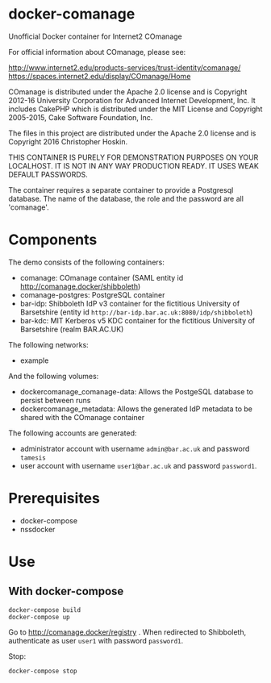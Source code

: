 # docker-comanage
Unofficial Docker container for Internet2 COmanage

For official information about COmanage, please see:

http://www.internet2.edu/products-services/trust-identity/comanage/
https://spaces.internet2.edu/display/COmanage/Home

COmanage is distributed under the Apache 2.0 license and is Copyright 2012-16 University Corporation for Advanced Internet Development, Inc. It includes CakePHP which is distributed under the MIT License and Copyright 2005-2015, Cake Software Foundation, Inc.

The files in this project are distributed under the Apache 2.0 license and is Copyright 2016 Christopher Hoskin.

THIS CONTAINER IS PURELY FOR DEMONSTRATION PURPOSES ON YOUR LOCALHOST. IT IS NOT IN ANY WAY PRODUCTION READY. IT USES WEAK DEFAULT PASSWORDS.

The container requires a separate container to provide a Postgresql database. The name of the database, the role and the password are all 'comanage'.

# Components

The demo consists of the following containers:

* comanage: COmanage container (SAML entity id http://comanage.docker/shibboleth)
* comanage-postgres: PostgreSQL container
* bar-idp: Shibboleth IdP v3 container for the fictitious University of Barsetshire (entity id `http://bar-idp.bar.ac.uk:8080/idp/shibboleth`)
* bar-kdc: MIT Kerberos v5 KDC container for the fictitious University of Barsetshire (realm BAR.AC.UK)

The following networks:

* example

And the following volumes:

* dockercomanage_comanage-data: Allows the PostgeSQL database to persist between runs
* dockercomanage_metadata: Allows the generated IdP metadata to be shared with the COmanage container

The following accounts are generated:

* administrator account with username `admin@bar.ac.uk` and password `tamesis`
* user account with username `user1@bar.ac.uk` and password `password1`.

# Prerequisites

* docker-compose
* nssdocker

# Use

## With docker-compose

```
docker-compose build
docker-compose up
```

Go to http://comanage.docker/registry . When redirected to Shibboleth, authenticate as user `user1` with password `password1`.

Stop:

```
docker-compose stop
```



